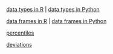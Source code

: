 
[data types in R](https://www.r-tutor.com/r-introduction/basic-data-types) | [data types in Python](https://pandas.pydata.org/docs/user_guide/basics.html#dtypes)

[data frames in R](https://stat.ethz.ch/R-manual/R-devel/library/base/html/data.frame.html) | [data frames in Python](https://pandas.pydata.org/pandas-docs/stable/user_guide/dsintro.html)

[percentiles](https://onlinestatbook.com/2/introduction/percentiles.html)

[deviations](https://www.r-bloggers.com/2013/08/absolute-deviation-around-the-median/)



